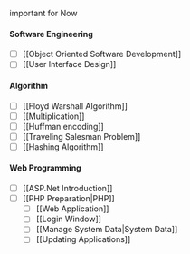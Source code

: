 important for Now
#### Software Engineering
* [ ] [[Object Oriented Software Development]]
* [ ] [[User Interface Design]]

#### Algorithm
* [ ] [[Floyd Warshall Algorithm]]
* [ ] [[Multiplication]]
* [ ] [[Huffman encoding]]
* [ ] [[Traveling Salesman Problem]]
* [ ] [[Hashing Algorithm]]

#### Web Programming
- [ ] [[ASP.Net Introduction]]
- [ ] [[PHP Preparation|PHP]]
	- [ ] [[Web Application]]
	- [ ] [[Login Window]]
	- [ ] [[Manage System Data|System Data]]
	- [ ] [[Updating Applications]]